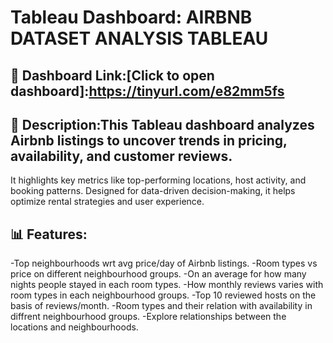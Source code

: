 # Tableau Dashboard: AIRBNB DATASET ANALYSIS TABLEAU

## 🔗 Dashboard Link:[Click to open dashboard]:https://tinyurl.com/e82mm5fs
## 📄 Description:This Tableau dashboard analyzes Airbnb listings to uncover trends in pricing, availability, and customer reviews. 
It highlights key metrics like top-performing locations, host activity, and booking patterns.
Designed for data-driven decision-making, it helps optimize rental strategies and user experience.
## 📊 Features:
-Top neighbourhoods wrt avg price/day of Airbnb listings. 
-Room types vs price on different neighbourhood groups.
-On an average for how many nights people stayed in each room types.
-How monthly reviews varies with room types in each neighbourhood groups.
-Top 10 reviewed hosts on the basis of reviews/month.
-Room types and their relation with availability in diffrent neighbourhood groups.
-Explore relationships between the locations and neighbourhoods.
